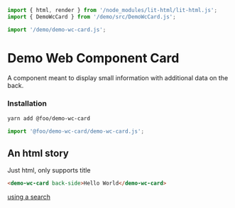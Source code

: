 ```js script
import { html, render } from '/node_modules/lit-html/lit-html.js';
import { DemoWcCard } from '/demo/src/DemoWcCard.js';

import '/demo/demo-wc-card.js';
```

# Demo Web Component Card

A component meant to display small information with additional data on the back.

### Installation

```bash
yarn add @foo/demo-wc-card
```

```js
import '@foo/demo-wc-card/demo-wc-card.js';
```

## An html story

Just html, only supports title

```html story
<demo-wc-card back-side>Hello World</demo-wc-card>
```

[using a search](http://google.com)
